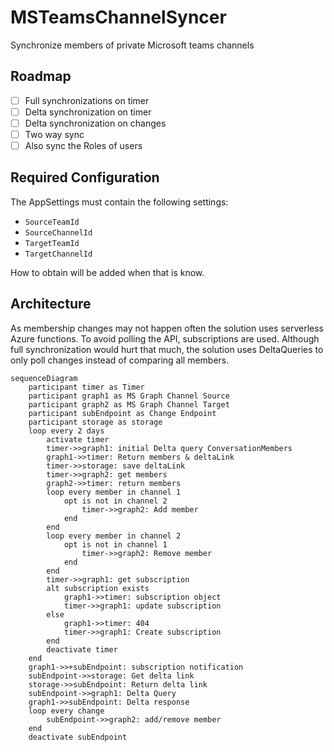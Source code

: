 # MSTeamsChannelSyncer

Synchronize members of private Microsoft teams channels

## Roadmap

- [ ] Full synchronizations on timer
- [ ] Delta synchronization on timer
- [ ] Delta synchronization on changes
- [ ] Two way sync
- [ ] Also sync the Roles of users

## Required Configuration

The AppSettings must contain the following settings:

- `SourceTeamId`
- `SourceChannelId`
- `TargetTeamId`
- `TargetChannelId`

How to obtain will be added when that is know.

## Architecture

As membership changes may not happen often the solution uses serverless Azure functions. To avoid polling the API, subscriptions are used. Although full synchronization would hurt that much, the solution uses DeltaQueries to only poll changes instead of comparing all members.

```mermaid
sequenceDiagram
    participant timer as Timer
    participant graph1 as MS Graph Channel Source
    participant graph2 as MS Graph Channel Target
    participant subEndpoint as Change Endpoint
    participant storage as storage
    loop every 2 days
        activate timer
        timer->>graph1: initial Delta query ConversationMembers
        graph1->>timer: Return members & deltaLink
        timer->>storage: save deltaLink
        timer->>graph2: get members
        graph2->>timer: return members
        loop every member in channel 1
            opt is not in channel 2
                timer->>graph2: Add member
            end
        end
        loop every member in channel 2
            opt is not in channel 1
                timer->>graph2: Remove member
            end
        end
        timer->>graph1: get subscription
        alt subscription exists
            graph1->>timer: subscription object
            timer->>graph1: update subscription
        else
            graph1->>timer: 404
            timer->>graph1: Create subscription
        end
        deactivate timer
    end
    graph1->>+subEndpoint: subscription notification
    subEndpoint->>storage: Get delta link
    storage->>subEndpoint: Return delta link
    subEndpoint->>graph1: Delta Query
    graph1->>subEndpoint: Delta response
    loop every change
        subEndpoint->>graph2: add/remove member
    end
    deactivate subEndpoint
```

